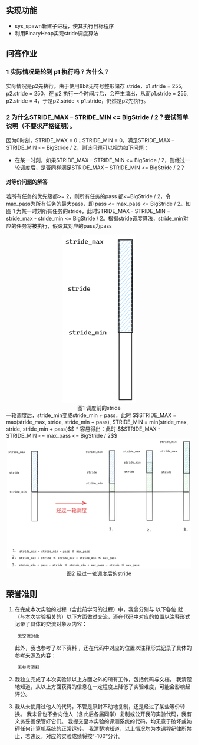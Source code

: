 ## 实现功能
* sys_spawn新建子进程，使其执行目标程序
* 利用BinaryHeap实现stride调度算法
  
## 问答作业
### 1 实际情况是轮到 p1 执行吗？为什么？
实际情况是p2先执行。由于使用8bit无符号整形储存 stride，p1.stride = 255, p2.stride = 250，在 p2 执行一个时间片后，会产生溢出，从而p1.stride = 255, p2.stride = 4，于是p2.stride < p1.stride，仍然是p2先执行。
### 2 为什么STRIDE_MAX – STRIDE_MIN <= BigStride / 2？尝试简单说明（不要求严格证明）。
因为0时刻，STRIDE_MAX = 0；STRIDE_MIN = 0，满足STRIDE_MAX – STRIDE_MIN <= BigStride / 2，则该问题可以视为如下问题：
* 在某一时刻，如果STRIDE_MAX – STRIDE_MIN <= BigStride / 2，则经过一轮调度后，是否同样满足STRIDE_MAX – STRIDE_MIN <= BigStride / 2？
#### 对等价问题的解答

若所有任务的优先级都>= 2，则所有任务的pass 都<=BigStride / 2，令max_pass为所有任务的最大pass，即 pass <= max_pass <= BigStride / 2。如图 1 为某一时刻所有任务的stride，此时STRIDE_MAX - STRIDE_MIN = stride_max - stride_min <= BigStride / 2。根据stride调度算法，stride_min对应的任务将被执行，假设其对应的pass为pass
<center><img src="stride_before_sche.png" width="200"/></center>
<center>图1 调度前的stride</center>
一轮调度后，stride_min变成stride_min + pass，此时
$$STRIDE_MAX = max(stride_max, stride, stride_min + pass), STRIDE_MIN = min(stride_max, stride, stride_min + pass)$$
* 容易得出：此时
$$STRIDE_MAX - STRIDE_MIN <= max_pass <= BigStride / 2$$

<center><img src="stride.png" width="500"/></center>
<center>图2 经过一轮调度后的stride</center>

## 荣誉准则
1. 在完成本次实验的过程（含此前学习的过程）中，我曾分别与 以下各位 就（与本次实验相关的）以下方面做过交流，还在代码中对应的位置以注释形式记录了具体的交流对象及内容：

        无交流对象

    此外，我也参考了以下资料 ，还在代码中对应的位置以注释形式记录了具体的参考来源及内容：

        无参考资料

2. 我独立完成了本次实验除以上方面之外的所有工作，包括代码与文档。 我清楚地知道，从以上方面获得的信息在一定程度上降低了实验难度，可能会影响起评分。

3. 我从未使用过他人的代码，不管是原封不动地复制，还是经过了某些等价转换。 我未曾也不会向他人（含此后各届同学）复制或公开我的实验代码，我有义务妥善保管好它们。 我提交至本实验的评测系统的代码，均无意于破坏或妨碍任何计算机系统的正常运转。 我清楚地知道，以上情况均为本课程纪律所禁止，若违反，对应的实验成绩将按“-100”分计。
